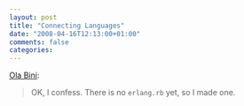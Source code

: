 ```yaml
---
layout: post
title: "Connecting Languages"
date: "2008-04-16T12:13:00+01:00"
comments: false
categories: 
---
```


<p><a href="http://ola-bini.blogspot.com/2008/04/connecting-languages-or-polyglot.html">Ola Bini</a>:</p>

<blockquote>
<p>OK, I confess. There is no <code>erlang.rb</code> yet, so I made one.</p>
</blockquote>


